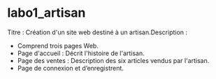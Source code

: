 # labo1_artisan
 Titre :
Création d'un site web destiné à un artisan.Description :
- Comprend trois pages Web.
- Page d'accueil : Décrit l'histoire de l'artisan.
- Page des ventes : Description des six articles vendus par l'artisan.
- Page de connexion et d’enregistrent.